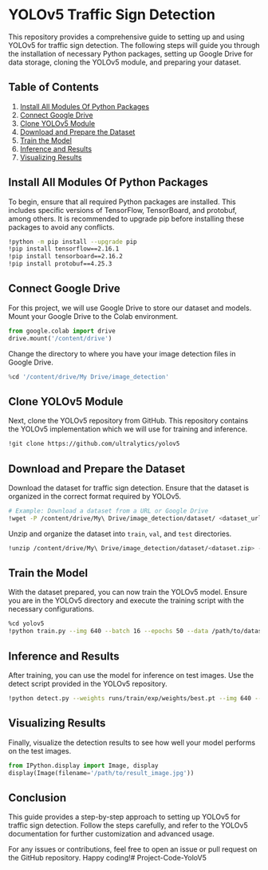 # YOLOv5 Traffic Sign Detection

This repository provides a comprehensive guide to setting up and using YOLOv5 for traffic sign detection. The following steps will guide you through the installation of necessary Python packages, setting up Google Drive for data storage, cloning the YOLOv5 module, and preparing your dataset.

## Table of Contents

1. [Install All Modules Of Python Packages](#install-all-modules-of-python-packages)
2. [Connect Google Drive](#connect-google-drive)
3. [Clone YOLOv5 Module](#clone-yolov5-module)
4. [Download and Prepare the Dataset](#download-and-prepare-the-dataset)
5. [Train the Model](#train-the-model)
6. [Inference and Results](#inference-and-results)
7. [Visualizing Results](#visualizing-results)

## Install All Modules Of Python Packages

To begin, ensure that all required Python packages are installed. This includes specific versions of TensorFlow, TensorBoard, and protobuf, among others. It is recommended to upgrade pip before installing these packages to avoid any conflicts.

```sh
!python -m pip install --upgrade pip
!pip install tensorflow==2.16.1
!pip install tensorboard==2.16.2
!pip install protobuf==4.25.3
```

## Connect Google Drive

For this project, we will use Google Drive to store our dataset and models. Mount your Google Drive to the Colab environment.

```python
from google.colab import drive
drive.mount('/content/drive')
```

Change the directory to where you have your image detection files in Google Drive.

```python
%cd '/content/drive/My Drive/image_detection'
```

## Clone YOLOv5 Module

Next, clone the YOLOv5 repository from GitHub. This repository contains the YOLOv5 implementation which we will use for training and inference.

```sh
!git clone https://github.com/ultralytics/yolov5
```

## Download and Prepare the Dataset

Download the dataset for traffic sign detection. Ensure that the dataset is organized in the correct format required by YOLOv5.

```sh
# Example: Download a dataset from a URL or Google Drive
!wget -P /content/drive/My\ Drive/image_detection/dataset/ <dataset_url>
```

Unzip and organize the dataset into `train`, `val`, and `test` directories.

```sh
!unzip /content/drive/My\ Drive/image_detection/dataset/<dataset.zip> -d /content/drive/My\ Drive/image_detection/dataset/
```

## Train the Model

With the dataset prepared, you can now train the YOLOv5 model. Ensure you are in the YOLOv5 directory and execute the training script with the necessary configurations.

```sh
%cd yolov5
!python train.py --img 640 --batch 16 --epochs 50 --data /path/to/dataset.yaml --weights yolov5s.pt
```

## Inference and Results

After training, you can use the model for inference on test images. Use the detect script provided in the YOLOv5 repository.

```sh
!python detect.py --weights runs/train/exp/weights/best.pt --img 640 --conf 0.25 --source /path/to/test/images
```

## Visualizing Results

Finally, visualize the detection results to see how well your model performs on the test images.

```python
from IPython.display import Image, display
display(Image(filename='/path/to/result_image.jpg'))
```

## Conclusion

This guide provides a step-by-step approach to setting up YOLOv5 for traffic sign detection. Follow the steps carefully, and refer to the YOLOv5 documentation for further customization and advanced usage.

For any issues or contributions, feel free to open an issue or pull request on the GitHub repository. Happy coding!# Project-Code-YoloV5
